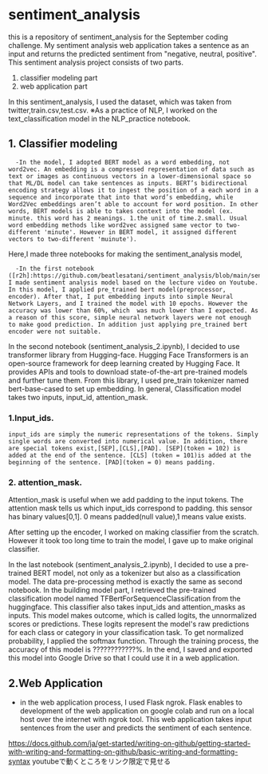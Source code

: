 # sentiment_analysis
this is a repository of sentiment_analysis for the September coding challenge.
My sentiment analysis web application takes a sentence as an input and returns the predicted sentiment from "negative, neutral, positive".
This sentiment analysis project consists of two parts.
1. classifier modeling part
1. web application part

In this sentiment_analysis, I used the dataset, which was taken from twitter,train.csv,test.csv.
※As a practice of NLP, I worked on the text_classification model in the NLP_practice notebook.

## 1. Classifier modeling
      -In the model, I adopted BERT model as a word embedding, not word2vec. An embedding is a compressed representation of data such as text or images as continuous vectors in a lower-dimensional space so that ML/DL model can take sentences as inputs. BERT’s bidirectional encoding strategy allows it to ingest the position of a each word in a sequence and incorporate that into that word’s embedding, while Word2Vec embeddings aren’t able to account for word position. In other words, BERT models is able to takes context into the model (ex. minute. this word has 2 meanings. 1.the unit of time.2.small. Usual word embedding methods like word2vec assigned same vector to two-different 'minute'. However in BERT model, it assigned different vectors to two-different 'muinute').
Here,I made three notebooks for making the sentiment_analysis model,

      -In the first notebook ([r2h]:https://github.com/beatlesatani/sentiment_analysis/blob/main/sentiment_analysis_1.ipynb), I made sentiment analysis model based on the lecture video on Youtube. In this model, I applied pre_trained bert model(preprocessor, encoder). After that, I put embedding inputs into simple Neural Network Layers, and I trained the model with 10 epochs. However the accuracy was lower than 60%, which  was much lower than I expected. As a reason of this score, simple neural network layers were not enough to make good prediction. In addition just applying pre_trained bert encoder were not suitable.
In the second notebook (sentiment_analysis_2.ipynb), I decided to use transformer library from Hugging-face. Hugging Face Transformers is an open-source framework for deep learning created by Hugging Face. It provides APIs and tools to download state-of-the-art pre-trained models and further tune them. From this library, I used pre_train tokenizer named bert-base-cased to set up embedding. In general, Classification model takes two inputs, input_id, attention_mask. 


### 1.Input_ids.
    input_ids are simply the numeric representations of the tokens. Simply single words are converted into numerical value. In addition, there are special tokens exist,[SEP],[CLS],[PAD]. [SEP](token = 102) is added at the end of the sentence. [CLS] (token = 101)is added at the beginning of the sentence. [PAD](token = 0) means padding.

### 2. attention_mask.
  Attention_mask is useful when we add padding to the input tokens. The attention mask tells us which input_ids correspond to padding. this sensor has binary values[0,1]. 0 means padded(null value),1 means value exists.

After setting up the encoder, I worked on making classifier from the scratch. However it took too long time to train the model, I gave up to make original classifier.
 


In the last notebook (sentiment_analysis_2.ipynb), I decided to use a pre-trained BERT model, not only as a tokenizer but also as a classification model. The data pre-processing method is exactly the same as second notebook. In the building model part, I retrieved the pre-trained classification model named TFBertForSequenceClassification from the huggingface. This classifier also takes input_ids and attention_masks as inputs. This model makes outcome, which is called logits, the unnormalized scores or predictions. These logits represent the model's raw predictions for each class or category in your classification task. To get normalized probability, I applied the softmax function. Through the training process, the accuracy of this model is ????????????%. In the end, I saved and exported this model into Google Drive so that I could use it in a web application.

## 2.Web Application 
   - in the web application process, I used Flask ngrok. Flask enables to development of the web application on google colab and run on a local host over the internet with ngrok tool. This web application takes input sentences from the user and predicts the sentiment of each sentence.



https://docs.github.com/ja/get-started/writing-on-github/getting-started-with-writing-and-formatting-on-github/basic-writing-and-formatting-syntax
youtubeで動くところをリンク限定で見せる   
